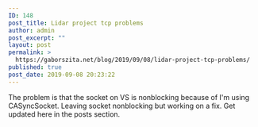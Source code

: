 ```yaml
---
ID: 148
post_title: Lidar project tcp problems
author: admin
post_excerpt: ""
layout: post
permalink: >
  https://gaborszita.net/blog/2019/09/08/lidar-project-tcp-problems/
published: true
post_date: 2019-09-08 20:23:22
---
```

The problem is that the socket on VS is nonblocking because of I'm using CASyncSocket. Leaving socket nonblocking but working on a fix. Get updated here in the posts section.